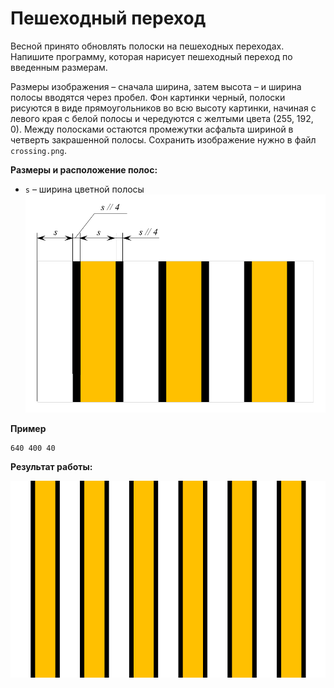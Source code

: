 # Пешеходный переход

Весной принято обновлять полоски на пешеходных переходах. Напишите программу, которая нарисует пешеходный переход по введенным размерам.

Размеры изображения – сначала ширина, затем высота – и ширина полосы вводятся через пробел.
Фон картинки черный, полоски рисуются в виде прямоугольников во всю высоту картинки, начиная с левого края с белой полосы и чередуются с желтыми цвета (255, 192, 0). Между полосками остаются промежутки асфальта шириной в четверть закрашенной полосы. Сохранить изображение нужно в файл `crossing.png`.

**Размеры и расположение полос:**

*   `s` – ширина цветной полосы
![alt text](image.png)

**Пример**

```
640 400 40
```

**Результат работы:**

![alt text](image-1.png)